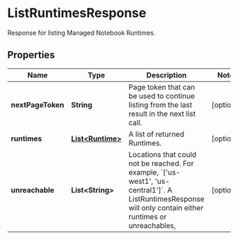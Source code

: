 

# ListRuntimesResponse

Response for listing Managed Notebook Runtimes.

## Properties

| Name | Type | Description | Notes |
|------------ | ------------- | ------------- | -------------|
|**nextPageToken** | **String** | Page token that can be used to continue listing from the last result in the next list call. |  [optional] |
|**runtimes** | [**List&lt;Runtime&gt;**](Runtime.md) | A list of returned Runtimes. |  [optional] |
|**unreachable** | **List&lt;String&gt;** | Locations that could not be reached. For example, &#x60;[&#39;us-west1&#39;, &#39;us-central1&#39;]&#x60;. A ListRuntimesResponse will only contain either runtimes or unreachables, |  [optional] |



